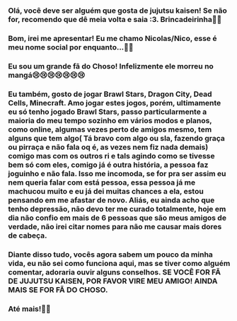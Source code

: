 ### Olá, você deve ser alguém que gosta de jujutsu kaisen! Se não for, recomendo que dê meia volta e saia :3. Brincadeirinha👻👻
### Bom, irei me apresentar! Eu me chamo Nicolas/Nico, esse é meu nome social por enquanto...🤜🤛
### Eu sou um grande fã do Choso! Infelizmente ele morreu no mangá😢😢😢😢😢😢😢
### Eu também, gosto de jogar Brawl Stars, Dragon City, Dead Cells, Minecraft. Amo jogar estes jogos, porém, ultimamente eu só tenho jogado Brawl Stars, passo particularmente a maioria do meu tempo sozinho em vários modos e planos, como online, algumas vezes perto de amigos mesmo, tem alguns que tem algo( Tá bravo com algo ou sla, fazendo graça ou pirraça e não fala oq é, as vezes nem fiz nada demais) comigo mas com os outros ri e tals agindo como se tivesse bem só com eles, comigo já é outra história, a pessoa faz joguinho e não fala. Isso me incomoda, se for pra ser assim eu nem queria falar com está pessoa, essa pessoa já me machucou muito e eu já dei muitas chances a ela, estou pensando em me afastar de novo. Aliás, eu ainda acho que tenho depressão, não devo ter me curado totalmente, hoje em dia não confio em mais de 6 pessoas que são meus amigos de verdade, não irei citar nomes para não me causar mais dores de cabeça. 
### Diante disso tudo, vocês agora sabem um pouco da minha vida, eu não sei como funciona aqui, mas se tiver como alguém comentar, adoraria ouvir alguns conselhos. SE VOCÊ FOR FÃ DE JUJUTSU KAISEN, POR FAVOR VIRE MEU AMIGO! AINDA MAIS SE FOR FÃ DO CHOSO.
### Até mais!👾👻
